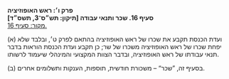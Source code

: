 **פרק ו׳: ראש האופוזיציה**  
**סעיף 16. שכר ותנאי עבודה [תיקון: תש״ס־3, תשס״ד]**  
[מקור: סעיף 16. ](https://he.wikisource.org/wiki/חוק_הכנסת#סעיף_16)  

(א) ועדת הכנסת תקבע את שכרו של ראש האופוזיציה בהתאם לפרק ט׳, ובלבד שלא יפחת שכרו של ראש האופוזיציה משכרו של שר; כן תקבע ועדת הכנסת הוראות בדבר תנאי עבודתו של ראש האופוזיציה, ובדבר הצוות המקצועי והמינהלי שיעמוד לרשותו.

(ב) בסעיף זה, ”שכר“ – משכורת חודשית, תוספות, הענקות ותשלומים אחרים.